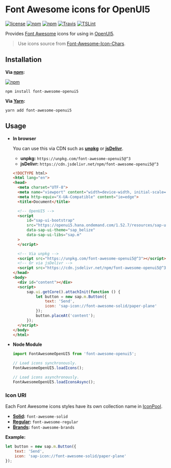 # Font Awesome icons for OpenUI5
[![license](https://img.shields.io/github/license/gluons/font-awesome-openui5.svg?style=flat-square)](https://github.com/gluons/font-awesome-openui5/blob/master/LICENSE)
[![npm](https://img.shields.io/npm/v/font-awesome-openui5.svg?style=flat-square)](https://www.npmjs.com/package/font-awesome-openui5)
[![npm](https://img.shields.io/npm/dt/font-awesome-openui5.svg?style=flat-square)](https://www.npmjs.com/package/font-awesome-openui5)
[![Travis](https://img.shields.io/travis/gluons/font-awesome-openui5.svg?style=flat-square)](https://travis-ci.org/gluons/font-awesome-openui5)
[![TSLint](https://img.shields.io/badge/TSLint-gluons-15757B.svg?style=flat-square)](https://github.com/gluons/tslint-config-gluons)

Provides [Font Awesome](https://fontawesome.com/) icons for using in [OpenUI5](http://openui5.org/).

> Use icons source from [Font-Awesome-Icon-Chars](https://github.com/gluons/Font-Awesome-Icon-Chars).

## Installation

**Via [npm](https://www.npmjs.com):**

[![npm](https://nodei.co/npm/font-awesome-openui5.png?downloads=true&downloadRank=true&stars=true)](https://www.npmjs.com/package/font-awesome-openui5)

```
npm install font-awesome-openui5
```

**Via [Yarn](https://yarnpkg.com):**

```
yarn add font-awesome-openui5
```

## Usage

- **In browser**

  You can use this via CDN such as [**unpkg**](https://unpkg.com/) or [**jsDelivr**](https://www.jsdelivr.com/).

  - **unpkg:** `https://unpkg.com/font-awesome-openui5@^3`
  - **jsDelivr:** `https://cdn.jsdelivr.net/npm/font-awesome-openui5@^3`

  ```html
  <!DOCTYPE html>
  <html lang="en">
  <head>
  	<meta charset="UTF-8">
  	<meta name="viewport" content="width=device-width, initial-scale=1.0">
  	<meta http-equiv="X-UA-Compatible" content="ie=edge">
  	<title>Document</title>

  	<!-- OpenUI5 -->
  	<script
  		id="sap-ui-bootstrap"
  		src="https://openui5.hana.ondemand.com/1.52.7/resources/sap-ui-core.js"
  		data-sap-ui-theme="sap_belize"
  		data-sap-ui-libs="sap.m"
  	>
  	</script>

  	<!-- Via unpkg -->
  	<script src="https://unpkg.com/font-awesome-openui5@^3"></script>
  	<!-- Or via jsDelivr -->
  	<script src="https://cdn.jsdelivr.net/npm/font-awesome-openui5@^3"></script>
  </head>
  <body>
  	<div id="content"></div>
  	<script>
  		sap.ui.getCore().attachInit(function () {
  			let button = new sap.m.Button({
  				text: 'Send',
  				icon: 'sap-icon://font-awesome-solid/paper-plane'
  			});
  			button.placeAt('content');
  		});
  	</script>
  </body>
  </html>
  ```

- **Node Module**

  ```js
  import FontAwesomeOpenUI5 from 'font-awesome-openui5';

  // Load icons synchronously.
  FontAwesomeOpenUI5.loadIcons();

  // Load icons asynchronously.
  FontAwesomeOpenUI5.loadIconsAsync();
  ```

### Icon URI

Each Font Awesome icons styles have its own collection name in [IconPool](https://openui5.hana.ondemand.com/#/api/sap.ui.core.IconPool).

- **[Solid](https://fontawesome.com/icons?d=gallery&s=solid&m=free):** `font-awesome-solid`
- **[Regular](https://fontawesome.com/icons?d=gallery&s=regular&m=free):** `font-awesome-regular`
- **[Brands](https://fontawesome.com/icons?d=gallery&s=brands&m=free):** `font-awesome-brands`

**Example:**

```js
let button = new sap.m.Button({
	text: 'Send',
	icon: 'sap-icon://font-awesome-solid/paper-plane'
});
```
